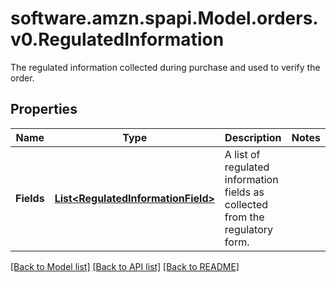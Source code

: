 # software.amzn.spapi.Model.orders.v0.RegulatedInformation
The regulated information collected during purchase and used to verify the order.

## Properties

Name | Type | Description | Notes
------------ | ------------- | ------------- | -------------
**Fields** | [**List&lt;RegulatedInformationField&gt;**](RegulatedInformationField.md) | A list of regulated information fields as collected from the regulatory form. | 

[[Back to Model list]](../README.md#documentation-for-models) [[Back to API list]](../README.md#documentation-for-api-endpoints) [[Back to README]](../README.md)

